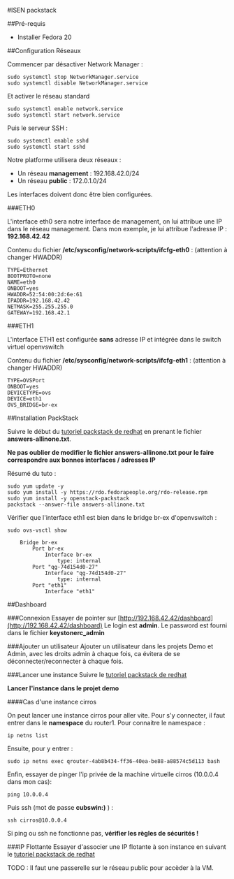 #ISEN packstack

##Pré-requis

 * Installer Fedora 20

##Configuration Réseaux

Commencer par désactiver Network Manager :
```
sudo systemctl stop NetworkManager.service
sudo systemctl disable NetworkManager.service
```

Et activer le réseau standard
```
sudo systemctl enable network.service 
sudo systemctl start network.service
```

Puis le serveur SSH :
```
sudo systemctl enable sshd
sudo systemctl start sshd
```


Notre platforme utilisera deux réseaux :

 * Un réseau **management** : 192.168.42.0/24
 * Un réseau **public**     : 172.0.1.0/24

Les interfaces doivent donc être bien configurées.

###ETH0

L'interface eth0 sera notre interface de management, on lui attribue une IP dans le réseau management. 
Dans mon exemple, je lui attribue l'adresse IP : **192.168.42.42**

Contenu du fichier **/etc/sysconfig/network-scripts/ifcfg-eth0** : (attention à changer HWADDR)
```
TYPE=Ethernet
BOOTPROTO=none
NAME=eth0
ONBOOT=yes
HWADDR=52:54:00:2d:6e:61
IPADDR=192.168.42.42
NETMASK=255.255.255.0
GATEWAY=192.168.42.1
```

###ETH1

L'interface ETH1 est configurée **sans** adresse IP et intégrée dans le switch virtuel openvswitch

Contenu du fichier **/etc/sysconfig/network-scripts/ifcfg-eth1** : (attention à changer HWADDR)
```
TYPE=OVSPort
ONBOOT=yes
DEVICETYPE=ovs
DEVICE=eth1
OVS_BRIDGE=br-ex
```

##Installation PackStack

Suivre le début du [tutoriel packstack de redhat](https://openstack.redhat.com/Quickstart) en prenant le fichier **answers-allinone.txt**.

**Ne pas oublier de modifier le fichier answers-allinone.txt pour le faire correspondre aux bonnes interfaces / adresses IP**

Résumé du tuto : 

```
sudo yum update -y
sudo yum install -y https://rdo.fedorapeople.org/rdo-release.rpm
sudo yum install -y openstack-packstack
packstack --answer-file answers-allinone.txt

```

Vérifier que l'interface eth1 est bien dans le bridge br-ex d'openvswitch :
```
sudo ovs-vsctl show
```

```
    Bridge br-ex
        Port br-ex
            Interface br-ex
                type: internal
        Port "qg-74d154d0-27"
            Interface "qg-74d154d0-27"
                type: internal
        Port "eth1"
            Interface "eth1"
```

##Dashboard

###Connexion
Essayer de pointer sur [http://192.168.42.42/dashboard](http://192.168.42.42/dashboard)
Le login est **admin**. 
Le password est fourni dans le fichier **keystonerc_admin**

###Ajouter un utilisateur
Ajouter un utilisateur dans les projets Demo et Admin, avec les droits admin à chaque fois, ca évitera de se déconnecter/reconnecter à chaque fois.

###Lancer une instance
Suivre le [tutoriel packstack de redhat](https://openstack.redhat.com/Running_an_instance)

**Lancer l'instance dans le projet demo**

####Cas d'une instance cirros

On peut lancer une instance cirros pour aller vite. 
Pour s'y connecter, il faut entrer dans le **namespace** du router1.
Pour connaitre le namespace :

```
ip netns list
```

Ensuite, pour y entrer : 

```
sudo ip netns exec qrouter-4ab8b434-ff36-40ea-be88-a88574c5d113 bash
```

Enfin, essayer de pinger l'ip privée de la machine virtuelle cirros (10.0.0.4 dans mon cas):

```
ping 10.0.0.4
```

Puis ssh (mot de passe **cubswin:)** ) : 

```
ssh cirros@10.0.0.4
```

Si ping ou ssh ne fonctionne pas, **vérifier les règles de sécurités !**

###IP Flottante
Essayer d'associer une IP flotante à son instance en suivant le [tutoriel packstack de redhat](https://openstack.redhat.com/Floating_IP_range)

TODO : Il faut une passerelle sur le réseau public pour accèder à la VM.
